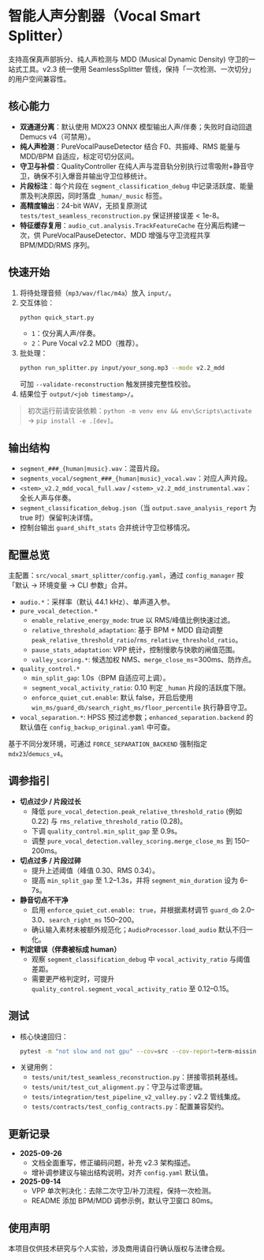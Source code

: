 <!-- File: README.md -->
<!-- AI-SUMMARY: 智能人声分割器的用户说明，涵盖特性、快速开始、配置与调参建议。 -->

# 智能人声分割器（Vocal Smart Splitter）

支持高保真声部拆分、纯人声检测与 MDD (Musical Dynamic Density) 守卫的一站式工具。v2.3 统一使用 SeamlessSplitter 管线，保持「一次检测、一次切分」的用户空间兼容性。

## 核心能力
- **双通道分离**：默认使用 MDX23 ONNX 模型输出人声/伴奏；失败时自动回退 Demucs v4（可禁用）。
- **纯人声检测**：PureVocalPauseDetector 结合 F0、共振峰、RMS 能量与 MDD/BPM 自适应，标定可切分区间。
- **守卫与补偿**：QualityController 在纯人声与混音轨分别执行过零吸附+静音守卫，确保不引入爆音并输出守卫位移统计。
- **片段标注**：每个片段在 `segment_classification_debug` 中记录活跃度、能量票及判决原因，同时落盘 `_human/_music` 标签。
- **高精度输出**：24-bit WAV，无损复原测试 `tests/test_seamless_reconstruction.py` 保证拼接误差 < 1e-8。
- **特征缓存复用**：`audio_cut.analysis.TrackFeatureCache` 在分离后构建一次，供 PureVocalPauseDetector、MDD 增强与守卫流程共享 BPM/MDD/RMS 序列。

## 快速开始
1. 将待处理音频（`mp3/wav/flac/m4a`）放入 `input/`。
2. 交互体验：
   ```bash
   python quick_start.py
   ```
   - `1`：仅分离人声/伴奏。
   - `2`：Pure Vocal v2.2 MDD（推荐）。
3. 批处理：
   ```bash
   python run_splitter.py input/your_song.mp3 --mode v2.2_mdd
   ```
   可加 `--validate-reconstruction` 触发拼接完整性校验。
4. 结果位于 `output/<job timestamp>/`。

> 初次运行前请安装依赖：`python -m venv env && env\Scripts\activate` → `pip install -e .[dev]`。

## 输出结构
- `segment_###_{human|music}.wav`：混音片段。
- `segments_vocal/segment_###_{human|music}_vocal.wav`：对应人声片段。
- `<stem>_v2.2_mdd_vocal_full.wav` / `<stem>_v2.2_mdd_instrumental.wav`：全长人声与伴奏。
- `segment_classification_debug.json`（当 `output.save_analysis_report` 为 true 时）保留判决详情。
- 控制台输出 `guard_shift_stats` 合并统计守卫位移情况。

## 配置总览
主配置：`src/vocal_smart_splitter/config.yaml`，通过 `config_manager` 按「默认 → 环境变量 → CLI 参数」合并。

- `audio.*`：采样率（默认 44.1 kHz）、单声道入参。
- `pure_vocal_detection.*`
  - `enable_relative_energy_mode`: true 以 RMS/峰值比例快速过滤。
  - `relative_threshold_adaptation`: 基于 BPM + MDD 自动调整 `peak_relative_threshold_ratio`/`rms_relative_threshold_ratio`。
  - `pause_stats_adaptation`: VPP 统计，控制慢歌与快歌的闸值范围。
  - `valley_scoring.*`: 候选加权 NMS、`merge_close_ms`=300ms、防炸点。
- `quality_control.*`
  - `min_split_gap`: 1.0s（BPM 自适应可上调）。
  - `segment_vocal_activity_ratio`: 0.10 判定 `_human` 片段的活跃度下限。
  - `enforce_quiet_cut.enable`: 默认 false，开启后使用 `win_ms/guard_db/search_right_ms/floor_percentile` 执行静音守卫。
- `vocal_separation.*`: HPSS 预过滤参数；`enhanced_separation.backend` 的默认值在 `config_backup_original.yaml` 中可查。

基于不同分发环境，可通过 `FORCE_SEPARATION_BACKEND` 强制指定 `mdx23`/`demucs_v4`。

## 调参指引
- **切点过少 / 片段过长**
  - 降低 `pure_vocal_detection.peak_relative_threshold_ratio` (例如 0.22) 与 `rms_relative_threshold_ratio` (0.28)。
  - 下调 `quality_control.min_split_gap` 至 0.9s。
  - 调整 `pure_vocal_detection.valley_scoring.merge_close_ms` 到 150–200ms。
- **切点过多 / 片段过碎**
  - 提升上述阈值（峰值 0.30、RMS 0.34）。
  - 提高 `min_split_gap` 至 1.2–1.3s，并将 `segment_min_duration` 设为 6–7s。
- **静音切点不干净**
  - 启用 `enforce_quiet_cut.enable: true`，并根据素材调节 `guard_db` 2.0–3.0、`search_right_ms` 150–200。
  - 确认输入素材未被额外规范化；`AudioProcessor.load_audio` 默认不归一化。
- **判定错误（伴奏被标成 human）**
  - 观察 `segment_classification_debug` 中 `vocal_activity_ratio` 与阈值差距。
  - 需要更严格判定时，可提升 `quality_control.segment_vocal_activity_ratio` 至 0.12–0.15。

## 测试
- 核心快速回归：
  ```bash
  pytest -m "not slow and not gpu" --cov=src --cov-report=term-missing
  ```
- 关键用例：
  - `tests/unit/test_seamless_reconstruction.py`：拼接零损耗基线。
  - `tests/unit/test_cut_alignment.py`：守卫与过零逻辑。
  - `tests/integration/test_pipeline_v2_valley.py`：v2.2 管线集成。
  - `tests/contracts/test_config_contracts.py`：配置兼容契约。

## 更新记录
- **2025-09-26**
  - 文档全面重写，修正编码问题，补充 v2.3 架构描述。
  - 增补调参建议与输出结构说明，对齐 `config.yaml` 默认值。
- **2025-09-14**
  - VPP 单次判决化：去除二次守卫/补刀流程，保持一次检测。
  - README 添加 BPM/MDD 调参示例，默认守卫窗口 80ms。

## 使用声明
本项目仅供技术研究与个人实验，涉及商用请自行确认版权与法律合规。

